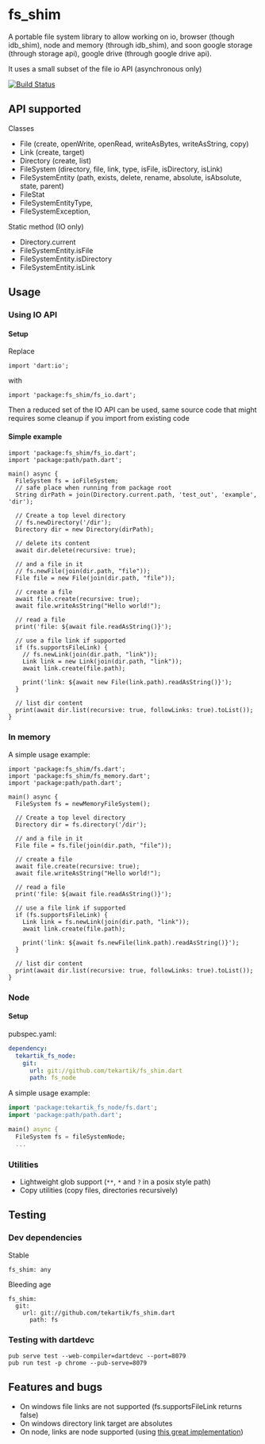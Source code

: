 # fs_shim

A portable file system library to allow working on io, browser (though idb_shim), node and memory (through idb_shim), 
and soon google storage (through storage api), google drive (through google drive api).

It uses a small subset of the file io API (asynchronous only)

[![Build Status](https://travis-ci.org/tekartik/fs_shim.dart.svg?branch=master)](https://travis-ci.org/tekartik/fs_shim.dart)

## API supported

Classes

- File (create, openWrite, openRead, writeAsBytes, writeAsString, copy)
- Link (create, target)
- Directory (create, list)
- FileSystem (directory, file, link, type, isFile, isDirectory, isLink)
- FileSystemEntity (path, exists, delete, rename, absolute, isAbsolute, state, parent)
- FileStat
- FileSystemEntityType,
- FileSystemException,

Static method (IO only)

- Directory.current
- FileSystemEntity.isFile
- FileSystemEntity.isDirectory
- FileSystemEntity.isLink

## Usage


### Using IO API

#### Setup

Replace

    import 'dart:io';

with

    import 'package:fs_shim/fs_io.dart';

Then a reduced set of the IO API can be used, same source code that might requires some cleanup if you import from
existing code

#### Simple example

````
import 'package:fs_shim/fs_io.dart';
import 'package:path/path.dart';

main() async {
  FileSystem fs = ioFileSystem;
  // safe place when running from package root
  String dirPath = join(Directory.current.path, 'test_out', 'example', 'dir');

  // Create a top level directory
  // fs.newDirectory('/dir');
  Directory dir = new Directory(dirPath);

  // delete its content
  await dir.delete(recursive: true);

  // and a file in it
  // fs.newFile(join(dir.path, "file"));
  File file = new File(join(dir.path, "file"));

  // create a file
  await file.create(recursive: true);
  await file.writeAsString("Hello world!");

  // read a file
  print('file: ${await file.readAsString()}');

  // use a file link if supported
  if (fs.supportsFileLink) {
    // fs.newLink(join(dir.path, "link"));
    Link link = new Link(join(dir.path, "link"));
    await link.create(file.path);

    print('link: ${await new File(link.path).readAsString()}');
  }

  // list dir content
  print(await dir.list(recursive: true, followLinks: true).toList());
}
````

### In memory

A simple usage example:

````
import 'package:fs_shim/fs.dart';
import 'package:fs_shim/fs_memory.dart';
import 'package:path/path.dart';

main() async {
  FileSystem fs = newMemoryFileSystem();

  // Create a top level directory
  Directory dir = fs.directory('/dir');

  // and a file in it
  File file = fs.file(join(dir.path, "file"));

  // create a file
  await file.create(recursive: true);
  await file.writeAsString("Hello world!");

  // read a file
  print('file: ${await file.readAsString()}');

  // use a file link if supported
  if (fs.supportsFileLink) {
    Link link = fs.newLink(join(dir.path, "link"));
    await link.create(file.path);

    print('link: ${await fs.newFile(link.path).readAsString()}');
  }

  // list dir content
  print(await dir.list(recursive: true, followLinks: true).toList());
}
````

### Node

#### Setup

pubspec.yaml:

```yaml
dependency:
  tekartik_fs_node:
    git:
      url: git://github.com/tekartik/fs_shim.dart
      path: fs_node
```

A simple usage example:

````dart
import 'package:tekartik_fs_node/fs.dart';
import 'package:path/path.dart';

main() async {
  FileSystem fs = fileSystemNode;
  ...
````  


### Utilities

* Lightweight glob support (`**`, `*` and `?` in a posix style path)
* Copy utilities (copy files, directories recursively)

## Testing

### Dev dependencies

Stable

    fs_shim: any

Bleeding age

    fs_shim:
      git: 
        url: git://github.com/tekartik/fs_shim.dart
          path: fs

### Testing with dartdevc

    pub serve test --web-compiler=dartdevc --port=8079
    pub run test -p chrome --pub-serve=8079

## Features and bugs

* On windows file links are not supported (fs.supportsFileLink returns false)
* On windows directory link target are absolutes
* On node, links are node supported (using [this great implementation](https://github.com/pulyaevskiy/node-interop/tree/master/node_io))

